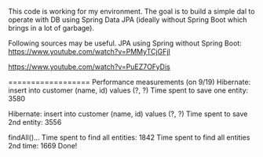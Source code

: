 This code is working for my environment.
The goal is to build a simple dal to operate with DB using Spring Data JPA (ideally without Spring Boot which brings in a lot of garbage).

Following sources may be useful.
JPA using Spring without Spring Boot:
https://www.youtube.com/watch?v=PMMyTCjGFjI

https://www.youtube.com/watch?v=PuEZ7OFyDis

==================
Performance measurements (on 9/19)
Hibernate: insert into customer (name, id) values (?, ?)
Time spent to save one entity: 3580

Hibernate: insert into customer (name, id) values (?, ?)
Time spent to save 2nd entity: 3556

findAll()...
Time spent to find all entities: 1842
Time spent to find all entities 2nd time: 1669
Done!
